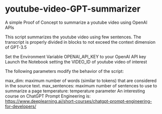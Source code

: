 # youtube-video-GPT-summarizer
A simple Proof of Concept to summarize a youtube video using OpenAI APIs

This script summarizes the youtube video using few sentences. The transcript is properly divided in blocks to not exceed the context dimension of GPT-3.5

Set the Environment Variable OPENAI_API_KEY to your OpenAI API key
Launch the Notebook setting the VIDEO_ID of youtube video of interest

The following parameters modify the behavior of the script:

max_dim: maximum number of words (similar to tokens) that are considered in the source text.
max_sentences: maximum number of sentences to use to summarize a page
temperature: temperature parameter
An interesting course on ChatGPT Prompt Engineering is: https://www.deeplearning.ai/short-courses/chatgpt-prompt-engineering-for-developers/
